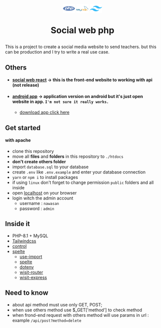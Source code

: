 <p align="center">
<img align="center" alt="php" height="30" width="40" src="https://raw.githubusercontent.com/Arikato111/Arikato111/main/icons/php-plain.svg">
<img align="center" alt="mysql" height="30" width="40" src="https://github.com/Arikato111/Arikato111/raw/main/icons/mysql-original-wordmark.svg">
<img align="center" alt="tailwindcss" height="30" width="40" src="https://github.com/devicons/devicon/raw/master/icons/tailwindcss/tailwindcss-plain.svg">
</p>

# <p align="center">Social web php</p>

This is a project to create a social media website to send teachers.
but this can be production and I try to write a real use case.

## Others

 - #### [social web react](https://github.com/Arikato111/social-web-react)  -> this is the front-end website to working with api (not release)

 - #### [android app](https://github.com/Arikato111/social-web-php/tree/flutter-app) -> application version on android but it's just open website in app. `I'm not sure it really works.`
    - [download app click here](https://github.com/Arikato111/social-web-php/blob/flutter-app/release/v1.0.0.apk?raw=true)
## Get started

#### with apache

- clone this repository
- move all **files** and **folders** in this repository to `./htdocs`
- **don't create others folder**
- import `database.sql` to your database
- create `.env` like `.env.example` and enter your database connection
- `yarn` or `npm i` to install packages
- if using `linux` don't forget to change permission `public` folders and all inside
- open [localhost](http://localhost) on your browser
- login witch the admin account
  - username : `nawasan`
  - password : `admin`

## Inside it

- PHP-8.1 + MySQL
- [Tailwindcss](https://tailwindcss.com)
- [control](https://github.com/Arikato111/control)
- [spelte](https://github.com/Arikato111/spelte-php)
  - [use-import](https://github.com/Arikato111/use-import/tree/master)
  - [spelte](https://github.com/Arikato111/spelte-php/tree/module)
  - [dotenv](https://github.com/Arikato111/php-dotenv/tree/main)
  - [wisit-router](https://github.com/Arikato111/wisit-router/tree/master)
  - [wisit-express](https://github.com/Arikato111/wisit-express/tree/Release1.0)

## Need to know

- about api method must use only GET, POST; 
- when use others method use $_GET['method'] to check method
- when frond-end request with others method will use params in url : example `/api/post?method=delete`